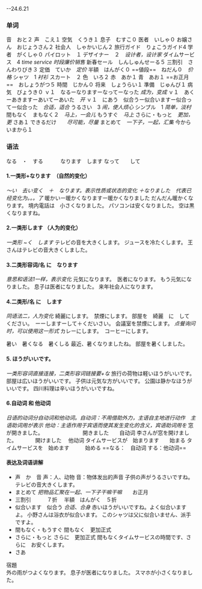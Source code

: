 --24.6.21
### 单词
音　おと２
声　こえ１
空気　くうき１
息子　むすこ０
医者　いしゃ０
お嬢さん　おじょうさん２
社会人　しゃかいじん２
旅行ガイド　りょこうガイド4
学者　がくしゃ０
パイロット　１
デザイナー　２　*设计者，设计家*
ダイムサービス　4 *time service 时段廉价销售*
新春セール　しんしゅんせーる５
三割引　さんわりびき３
定価　ていか　*定价*
半額　はんがく０
==値段==　ねだん０　*价格*
シャツ　1 *衬衫*
スカート　２
色　いろ２
赤　あか１
青　あお１
==お正月==　おしょうがつ５
時間　じかん０
将来　しょうらい１
準備　じゅんび１
病気　びょうき０
ｖ１　なるーなりますーなってーなった    *成为，变成*
ｖ１　あくーあきますーあいてーあいた　*开*
ｖ１　にあう　似合うー似合いますー似合ってー似合った　*合适，适合*
うるさい　3 *闹，使人烦心*
シンプル　1 *简单，淡村*
間もなく　まもなく２　*马上，一会儿*
もうすぐ　*马上*
さらに・もっと　*更加，更*
さあ１
できるだけ　　*尽可能，尽量*
まとめて　*一下子，一起，汇集*
今から　いまから１
### 语法
なる　・　する　　　
なります　します
なって　　して
#### 1.一类形+なります　（自然的变化）
*～い　去い变く　＋　なります。表示性质或状态的变化
＋なりました　代表已经变化为。。。了*
暖かいー暖かくなりますー暖かくなりました
だんだん暖かくなります。
境内電話は　小さくなりました。
パソコンは安くなりました。
空は黒くなりますね。
#### 2.一类形します   （人为的变化）
*一类形 ~く　します*
テレビの音を大きくします。
ジュースを冷たくします。
王さんはテレビの音大きくしました。
#### 3.二类形容词/名 に　なります
*意思和语法1一样，表示变化*
元気になります。　医者になります。
もう元気になりました。
息子は医者になりました。
来年社会人になります。
#### 4.二类形/名 に　します
*同语法二，人为变化*
綺麗にします。　禁煙にします。
部屋を　綺麗　に　して　ください。　ーーしますーして＋くだいさい。
会議室を禁煙にします。
*点餐询问时，可以使用这一形式*
カレーにします。　コーヒーにします。

暑い　暑くなる　暑くしる
最近、暑くなりましたね。
部屋を暑くしました。
#### 5. ほうがいいです。
*一类形容词直接连接，二类形容词链接要+な*
旅行の荷物は軽いほうがいいです。
部屋は広いほうがいいです。
子供は元気な方がいいです。
公園は静かなほうがいいです。
四川料理は辛いほうがいいですね。
#### 6.自动词 和 他动词
*日语的动词分自动词和他动词。自动词：不用借助外力，主语自主地进行动作　主语助词用が表示
他动：主语作用于宾语而使其发生变化的含义，宾语助词用を*
窓が開きました。　　　　　　　　開きました　　自动词
李さんが窓を開けました。　　　　開けました　    他动词
タイムサービスが　始まります　　始まる
タイムサービスを　始めます　　　始める
==なる：　自动词          する：他动词==
#### 表达及词语讲解
+ 声　か　音
声：人、动物  音：物体发出的声音
子供の声がうるさいですね。
テレビの音大きくします。
+ まとめて
*把物品汇聚在一起、一下子干嘛干嘛*　　お正月
+ 三割引　　　７折  　半額　はんがく　５折
+ 似合います　似合う
*合适、合身*
赤いほうがいいですね。よく似合いますよ。
小野さんは浴衣が似合います。
このシャツは父に似合いません、派手ですよ。
+ 間もなく・もうすぐ
間もなく　更加正式
+ さらに・もっと
さらに　更加正式
間もなくタイムサービスの時間です、さらに　お安くします。
+ さあ

宿題　　　　　　　　　　　　　　　　　　　　　　　　　　　　　　　　　　　　　　　
外の雨がつよくなります。
息子が医者になりました。
スマホが小さくなりました。